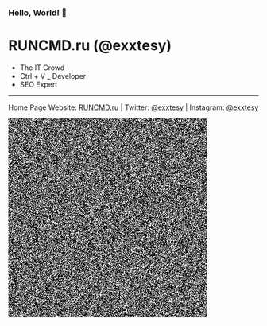 ### Hello, World! 👋

RUNCMD.ru (@exxtesy)
=======================

- The IT Crowd
- Ctrl + V _ Developer
- SEO Expert

---

Home Page Website: [RUNCMD.ru](https://runcmd.ru "exxtesy's Homepage") | Twitter: [@exxtesy](https://twitter.com/exxtesy "exxtesy's Twitter") | Instagram: [@exxtesy](https://www.instagram.com/exxtesy/ "exxtesy's Instagram")

![hello my name is](https://github.com/runcmdru/runcmdru/blob/main/noise-full.png?raw=true)


